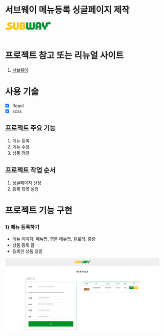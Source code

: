 # 서브웨이 메뉴등록 싱글페이지 제작

<a href="깃/dist/" target="_blank">
<img src="public/images/logo.png" width="150px">
</a>

<br>
<br>

# 프로젝트 참고 또는 리뉴얼 사이트

1. <a href="https://www.subway.co.kr/" target="_blank"> 서브웨이 </a>

# 사용 기술  

- [X] React
- [X] scss

## 프로젝트 주요 기능

1. 메뉴 등록
2. 메뉴 수정
3. 상품 정렬
   
## 프로젝트 작업 순서

1. 싱글페이지 선정
2. 등록 항목 설정

# 프로젝트 기능 구현
### 1) 메뉴 등록하기

* 메뉴 이미지, 메뉴명, 영문 메뉴명, 칼로리, 중량 
* 상품 등록 폼 
* 등록한 상품 정렬 
  
<img src="./images/../public/images/subway.gif">

